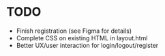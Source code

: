 # TODO

- Finish registration (see Figma for details)
- Complete CSS on existing HTML in layout.html
- Better UX/user interaction for login/logout/register
